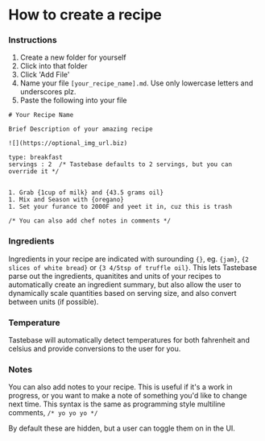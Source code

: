 # How to create a recipe

### Instructions

1. Create a new folder for yourself
1. Click into that folder
1. Click 'Add File'
1. Name your file `[your_recipe_name].md`. Use only lowercase letters and underscores plz.
1. Paste the following into your file

```
# Your Recipe Name

Brief Description of your amazing recipe

![](https://optional_img_url.biz)

type: breakfast
servings : 2  /* Tastebase defaults to 2 servings, but you can override it */


1. Grab {1cup of milk} and {43.5 grams oil}
1. Mix and Season with {oregano}
1. Set your furance to 2000F and yeet it in, cuz this is trash

/* You can also add chef notes in comments */

```



### Ingredients

Ingredients in your recipe are indicated with surounding `{}`, eg. `{jam}`, `{2 slices of white bread}` or `{3 4/5tsp of truffle oil}`. This lets Tastebase parse out the ingredients, quanitites and units of your recipes to automatically create an ingredient summary, but also allow the user to dynamically scale quantities based on serving size, and also convert between units (if possible).

### Temperature

Tastebase will automatically detect temperatures for both fahrenheit and celsius and provide conversions to the user for you. 


### Notes

You can also add notes to your recipe. This is useful if it's a work in progress, or you want to make a note of something you'd like to change next time. This syntax is the same as programming style multiline comments, `/* yo yo yo */`

By default these are hidden, but a user can toggle them on in the UI.

